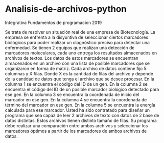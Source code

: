 # Analisis-de-archivos-python
Integrativa Fundamentos de programacion 2019 

Se trata de resolver un situación real de una empresa de Biotecnología. La empresa se enfrenta a la
disyuntiva de seleccionar ciertos marcadores biológicos para poder realizar un diagnóstico preciso para
detectar una enfermedad.
Se tienen 2 equipos que realizan una detección de marcadores moleculares, cada uno entrega los
resultados almacenados en archivos de textos. Los datos de estos marcadores se encuentran
almacenados en un archivo con una lista de posible marcadores que se organizaron en forma de matriz.
Cada archivo de datos contiene fijo 5 columnas y X filas. Donde X es la cantidad de filas del archivo y
depende de la cantidad de datos que tenga el archivo que se desee procesar. En la columna 1 se
encuentra el código del ID de un gen. En la columna 2 se encuentra el código del ID de un posible
marcador biológico detectado para ese gen. En la columna 3 se encuentra la coordenada de inicio del
marcador en ese gen. En la columna 4 se encuentra la coordenada de término del marcador en ese gen.
En la columna 5 se encuentra la energía calculada para ese marcador.
Usted ha sido contratado para diseñar un programa que sea capaz de leer 2 archivos de texto con datos
de 2 base de datos distintas. Estos archivos tienen distinto tamaño de filas. Su programa debe realizar
una comparación entre ambos archivos y seleccionar los marcadores óptimos a partir de los marcadores
de ambos archivos de datos.
